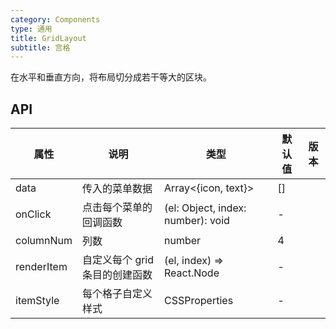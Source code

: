 ```yaml
---
category: Components
type: 通用
title: GridLayout
subtitle: 宫格
---
```


在水平和垂直方向，将布局切分成若干等大的区块。

## API

| 属性 | 说明 | 类型 | 默认值 | 版本 |
| --- | --- | --- | --- | --- |
| data | 传入的菜单数据 | Array<{icon, text}> | [] |  |
| onClick | 点击每个菜单的回调函数 | (el: Object, index: number): void | - |  |
| columnNum | 列数 | number | 4 |  |
| renderItem | 自定义每个 grid 条目的创建函数 | (el, index) => React.Node | - |  |
| itemStyle | 每个格子自定义样式 | CSSProperties | - |  |
